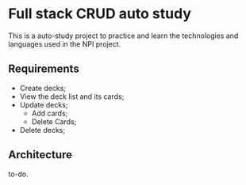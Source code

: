 # Full stack CRUD auto study

This is a auto-study project to practice and learn the technologies and languages used in the NPI project.

## Requirements

- Create decks;
- View the deck list and its cards;
- Update decks;
    - Add cards;
    - Delete Cards;
- Delete decks;

## Architecture

to-do.
